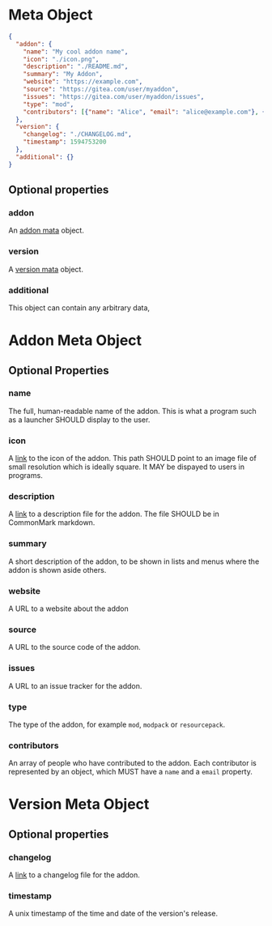 # Meta Object

```json
{
  "addon": {
    "name": "My cool addon name",
    "icon": "./icon.png",
    "description": "./README.md",
    "summary": "My Addon",
    "website": "https://example.com",
    "source": "https://gitea.com/user/myaddon",
    "issues": "https://gitea.com/user/myaddon/issues",
    "type": "mod",
    "contributors": [{"name": "Alice", "email": "alice@example.com"}, {"name": "Bob", "email": "bob@example.com"}]
  },
  "version": {
    "changelog": "./CHANGELOG.md",
    "timestamp": 1594753200
  },
  "additional": {}
}
```

## Optional properties

### addon

An [addon mata](#addon-meta-object) object.

### version

A [version mata](#version-meta-object) object.

### additional

This object can contain any arbitrary data,

# Addon Meta Object

## Optional Properties

### name

The full, human-readable name of the addon. This is what a program such as a launcher SHOULD
display to the user.

### icon

A [link](../concepts/links.md) to the icon of the addon. This path SHOULD point to an image file of small resolution
which is ideally square. It MAY be dispayed to users in programs.

### description

A [link](../concepts/links.md) to a description file for the addon. The file SHOULD be in CommonMark markdown.

### summary

A short description of the addon, to be shown in lists and menus where the addon is shown aside others.

### website

A URL to a website about the addon

### source

A URL to the source code of the addon.

### issues

A URL to an issue tracker for the addon.

### type

The type of the addon, for example `mod`, `modpack` or `resourcepack`.

### contributors

An array of people who have contributed to the addon. Each contributor is represented by an object, which
MUST have a `name` and a `email` property.

# Version Meta Object

## Optional properties

### changelog

A [link](../concepts/links.md) to a changelog file for the addon.

### timestamp

A unix timestamp of the time and date of the version's release.
